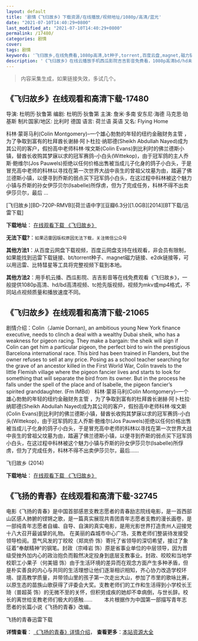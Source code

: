 ```yaml
---
layout: default
title: '剧情《飞归故乡》下载资源/在线播放/视频地址/1080p/高清/蓝光'
date: "2021-07-10T14:40:29+0800"
last_modified_at: "2021-07-10T14:40:29+0800"
permalink: /17480/
categories: 剧情
cover:
tags: 剧情
keywords: '飞归故乡,在线免费看,1080p高清,bt种子,torrent,百度云盘,magnet,磁力链,迅雷下载资源'
description: '《飞归故乡》在线云播放手机西瓜影院吉吉影音免费看，1080p高清bd/hd未删减完整版和tc抢先枪版，mkv/mp4格式，附带bt/torrent种子、magnet/磁力链、百度云盘、网盘资源迅雷下载链接'
---
```


>内容采集生成，如果链接失效，多试几个。


## 《飞归故乡》在线观看和高清下载-17480

导演: 杜明历·狄鲁第 编剧: 杜明历·狄鲁第 主演: 詹米·多南 安东尼·海德 马克思·珀基斯 制片国家/地区: 比利时 德国 语言: 荷兰语 英语 又名: Flying Home

科林·蒙哥马利(Colin Montgomery)–一个雄心勃勃的年轻的纽约金融财务主管 ，为了争取到富有的杜拜酋长谢赫·阿卜杜拉·纳耶德(Sheikh Abdullah Nayed)成为其公司的客户，假扮高中老师科林·埃文斯(Colin Evans)到比利时的佛兰德斯小镇，替酋长收购其梦寐以求的冠军赛鸽-小白头(Wittekop)，由于冠军鸽的主人乔斯·鲍维尔(Jos Pauwels)拒绝以任何价格出售被当成儿子化身的鸽子小白头，于是冒充高中老师的科林以寻找在第一次世界大战中丧生的曾祖父坟墓为由，踏遍了佛兰德斯小镇，以便寻到乔斯的弱点买下冠军鸽小白头，在这过程中科林被这个魅力小镇与乔斯的孙女伊莎贝尔(Isabelle)所俘虏，但为了完成任务，科林不得不出卖伊莎贝尔，最后 …


[飞归故乡][BD-720P-RMVB][荷兰语中字][豆瓣6.3分][1.0GB][2014][BT下载/迅雷下载]

**下载地址**： [在线观看下载 《飞归故乡》](https://www.btdx8.com/torrent/flying_home_2014.html) 


**无法下载?**：`如果迅雷因版权原因无法下载，关注微信公众号 `

**其他方法1**：从百度云网盘下载视频，百度云网盘支持在线观看，非会员有限制，如果能找到迅雷下载链接、bt/torrent种子、magnet磁力链接、e2dk链接等，可以用迅雷、比特彗星等工具将完整视频下载到本地。

**其他方法2**：用手机云播、西瓜影院、吉吉影音等在线免费观看《飞归故乡》，一般提供1080p高清、hd/bd高清视频、tc抢先版视频，视频为mkv或mp4格式，不同站点视频质量和播放速度不同。


## 《飞归故乡》在线观看和高清下载-21065

剧情介绍：Colin（Jamie Dornan), an ambitious young New York finance executive, needs to clinch a deal with a wealthy Dubai sheik, who has a weakness for pigeon racing. They make a bargain: the sheik will sign if Colin can get him a particular pigeon, the perfect bird to win the prestigious Barcelona international race. This bird has been trained in Flanders, but the owner refuses to sell at any price. Posing as a school teacher searching for the grave of an ancestor killed in the First World War, Colin travels to the little Flemish village where the pigeon fancier lives and starts to look for something that will separate the bird from its owner. But in the process he falls under the spell of the place and of Isabelle, the pigeon fancier’s spirited granddaughter. (Fm IMBd）   科林·蒙哥马利(Colin Montgomery)–一个雄心勃勃的年轻的纽约金融财务主管 ，为了争取到富有的杜拜酋长谢赫·阿卜杜拉·纳耶德(Sheikh Abdullah Nayed)成为其公司的客户，假扮高中老师科林·埃文斯(Colin Evans)到比利时的佛兰德斯小镇，替酋长收购其梦寐以求的冠军赛鸽-小白头(Wittekop)，由于冠军鸽的主人乔斯·鲍维尔(Jos Pauwels)拒绝以任何价格出售被当成儿子化身的鸽子小白头，于是冒充高中老师的科林以寻找在第一次世界大战中丧生的曾祖父坟墓为由，踏遍了佛兰德斯小镇，以便寻到乔斯的弱点买下冠军鸽小白头，在这过程中科林被这个魅力小镇与乔斯的孙女伊莎贝尔(Isabelle)所俘虏，但为了完成任务，科林不得不出卖伊莎贝尔，最后……


飞归故乡 (2014)

**下载地址**： [在线观看下载 《飞归故乡》](https://www.btbtdy.me/btdy/dy455.html) 


## 《飞扬的青春》在线观看和高清下载-32745

电影《飞扬的青春》是中国首部感恩支教志愿者的青春励志院线电影，是一首西部山区感人肺腑的铿锵之歌，是一篇真实展现共青团青年志愿者支教的漫长画卷，是一部纯青年志愿者自编、自导、自演的真实电影，是用光影世界打造贵州人迎接党十八大召开最诚挚的礼物。</span> 在美丽的森城市中心广场，支教老师们整装待发接受领导检阅。意气风发的丁皎皎（郑岚侨 饰）寄托了省领导的深切希望，接过了象征着“奉献精神”的钢笔。封政（宗峰岩 饰）原是省事业单位的中层领导，因为晋级受挫外加内心的政治抱负而毅然决定投身到底层支教事业。封政、皎皎和当地学校职工小果子（何美钿 饰）由于生活环境的差异而在观念方面产生多种矛盾，但是朴实善良的内心与共同的生活理想让他们逐渐相识相知，齐心协力改造学校环境、提高教学质量，并带领山里的孩子第一次走出大山，参加了市里的歌咏比赛，以原生态的苗族山歌获得了评委会大奖。支教老师们的工作和生活得到小学校长王琦（普超英 饰）的无微不至的关怀，但积劳成疾的她却不幸病倒，与世长辞。校长的离世给支教老师们极大的感触…… 　　本片根据作为中国第一部描写青年志愿者的长篇小说《飞扬的青春》改编。</span>


飞扬的青春迅雷下载

**详情查看**： [《飞扬的青春》详情介绍](/movie/32745/)， **查看更多**：[本站资源大全](/movie/t/all/)

